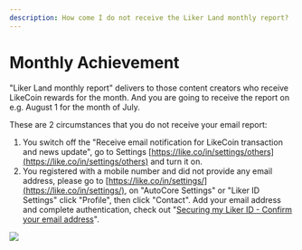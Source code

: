 ```yaml
---
description: How come I do not receive the Liker Land monthly report?
---
```


# Monthly Achievement

"Liker Land monthly report" delivers to those content creators who receive LikeCoin rewards for the month. And you are going to receive the report on e.g. August 1 for the month of July.

These are 2 circumstances that you do not receive your email report:

1. You switch off the "Receive email notification for LikeCoin transaction and news update", go to Settings [https://like.co/in/settings/others](https://like.co/in/settings/others) and turn it on.
2. You registered with a mobile number and did not provide any email address, please go to [https://like.co/in/settings/](https://like.co/in/settings/), on "AutoCore Settings" or "Liker ID Settings" click "Profile", then click "Contact". Add your email address and complete authentication, check out "[Securing my Liker ID - Confirm your email address](../liker-id/register/verifying-email-address.md#confirm-your-email-address)".

![](../../.gitbook/assets/monthly-report-email-setting-en.png)
